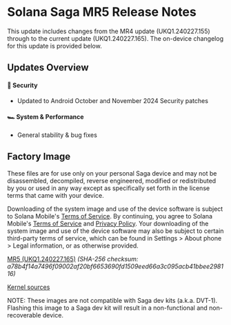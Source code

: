 # Solana Saga MR5 Release Notes

This update includes changes from the MR4 update (UKQ1.240227.155) through to the current update (UKQ1.240227.165). The on-device changelog for this update is provided below.

## Updates Overview

#### 🔐 Security
- Updated to Android October and November 2024 Security patches

#### 🏎️ System & Performance
- General stability & bug fixes

## Factory Image

These files are for use only on your personal Saga device and may not be disassembled, decompiled, reverse engineered, modified or redistributed by you or used in any way except as specifically set forth in the license terms that came with your device.

Downloading of the system image and use of the device software is subject to Solana Mobile's [Terms of Service](https://solanamobile.com/tos). By continuing, you agree to Solana Mobile's [Terms of Service](https://solanamobile.com/tos) and [Privacy Policy](https://solanamobile.com/privacy-policy). Your downloading of the system image and use of the device software may also be subject to certain third-party terms of service, which can be found in Settings > About phone > Legal information, or as otherwise provided.

[MR5 (UKQ1.240227.165)](https://saga-images.s3.amazonaws.com/saga_global_fastboot_UKQ1.240227.165.zip)
_(SHA-256 checksum: a78b4f14a7496f09002af20bf6653690fd1509eed66a3c095acb41bbee298116)_

[Kernel sources](https://github.com/osomprivacy)

NOTE: These images are not compatible with Saga dev kits (a.k.a. DVT-1). Flashing this image to a Saga dev kit will result in a non-functional and non-recoverable device.

